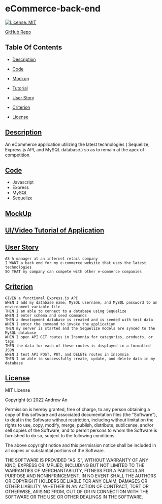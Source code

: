 # eCommerce-back-end

[![License: MIT](https://img.shields.io/badge/License-MIT-pink.svg)](https://opensource.org/licenses/MIT)

[GitHub Repo](https://github.com/AndyAn7/eCommerce-back-end)

## Table Of Contents
- [Description](#description)

- [Code](#code)

- [Mockup](#mockup)

- [Tutorial](#tutorial)

- [User Story](#user)

- [Criterion](#crit)

- [License](#license)

## [Description](#description)
<a name="description"></a>
An eCommerce application utilizing the latest technologies ( Sequelize, Express.js API, and MySQL database.) so as to remain at the apex of competition.

## [Code](#code)
<a name="code"></a>
- Javascript
- Express
- MySQL
- Sequelize

## [MockUp](#mockup)
<a name="mockup"></a>
<!-- ![image](mockup) -->

## [UI/Video Tutorial of Application](#tutorial)
<a name="tutorial"></a>
<!-- [![Tutorial](cover image)](video link) -->

## [User Story](#user)
<a name="user"></a>

```
AS A manager at an internet retail company
I WANT a back end for my e-commerce website that uses the latest technologies
SO THAT my company can compete with other e-commerce companies

```

## [Criterion](#crit)
<a name="crit"></a>

```
GIVEN a functional Express.js API
WHEN I add my database name, MySQL username, and MySQL password to an environment variable file
THEN I am able to connect to a database using Sequelize
WHEN I enter schema and seed commands
THEN a development database is created and is seeded with test data
WHEN I enter the command to invoke the application
THEN my server is started and the Sequelize models are synced to the MySQL database
WHEN I open API GET routes in Insomnia for categories, products, or tags
THEN the data for each of these routes is displayed in a formatted JSON
WHEN I test API POST, PUT, and DELETE routes in Insomnia
THEN I am able to successfully create, update, and delete data in my database

```

## [License](#license)
<a name="license"></a>
MIT License

Copyright (c) 2022 Andrew An

Permission is hereby granted, free of charge, to any person obtaining a copy
of this software and associated documentation files (the "Software"), to deal
in the Software without restriction, including without limitation the rights
to use, copy, modify, merge, publish, distribute, sublicense, and/or sell
copies of the Software, and to permit persons to whom the Software is
furnished to do so, subject to the following conditions:

The above copyright notice and this permission notice shall be included in all
copies or substantial portions of the Software.

THE SOFTWARE IS PROVIDED "AS IS", WITHOUT WARRANTY OF ANY KIND, EXPRESS OR
IMPLIED, INCLUDING BUT NOT LIMITED TO THE WARRANTIES OF MERCHANTABILITY,
FITNESS FOR A PARTICULAR PURPOSE AND NONINFRINGEMENT. IN NO EVENT SHALL THE
AUTHORS OR COPYRIGHT HOLDERS BE LIABLE FOR ANY CLAIM, DAMAGES OR OTHER
LIABILITY, WHETHER IN AN ACTION OF CONTRACT, TORT OR OTHERWISE, ARISING FROM,
OUT OF OR IN CONNECTION WITH THE SOFTWARE OR THE USE OR OTHER DEALINGS IN THE
SOFTWARE.
